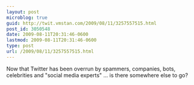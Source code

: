 ```yaml
---
layout: post
microblog: true
guid: http://twit.vmstan.com/2009/08/11/3257557515.html
post_id: 3050548
date: 2009-08-11T20:31:46-0600
lastmod: 2009-08-11T20:31:46-0600
type: post
url: /2009/08/11/3257557515.html
---
```

Now that Twitter has been overrun by spammers, companies, bots, celebrities and "social media experts" ... is there somewhere else to go?
